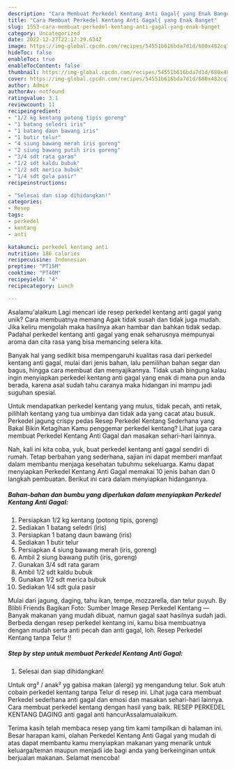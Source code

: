 ```yaml
---
description: "Cara Membuat Perkedel Kentang Anti Gagal{ yang Enak Banget"
title: "Cara Membuat Perkedel Kentang Anti Gagal{ yang Enak Banget"
slug: 1553-cara-membuat-perkedel-kentang-anti-gagal-yang-enak-banget
category: Uncategorized
date: 2022-12-27T22:17:29.634Z
image: https://img-global.cpcdn.com/recipes/54551b616bda7d1d/680x482cq70/perkedel-kentang-anti-gagal-foto-resep-utama.jpg
hideToc: false
enableToc: true
enableTocContent: false
thumbnail: https://img-global.cpcdn.com/recipes/54551b616bda7d1d/680x482cq70/perkedel-kentang-anti-gagal-foto-resep-utama.jpg
cover: https://img-global.cpcdn.com/recipes/54551b616bda7d1d/680x482cq70/perkedel-kentang-anti-gagal-foto-resep-utama.jpg
author: Admin
authorAv: notfound
ratingvalue: 3.1
reviewcount: 11
recipeingredient:
- "1/2 kg kentang potong tipis goreng"
- "1 batang seledri iris"
- "1 batang daun bawang iris"
- "1 butir telur"
- "4 siung bawang merah iris goreng"
- "2 siung bawang putih iris goreng"
- "3/4 sdt rata garam"
- "1/2 sdt kaldu bubuk"
- "1/2 sdt merica bubuk"
- "1/4 sdt gula pasir"
recipeinstructions:

- "Selesai dan siap dihidangkan!"
categories:
- Resep
tags:
- perkedel
- kentang
- anti

katakunci: perkedel kentang anti 
nutrition: 186 calories
recipecuisine: Indonesian
preptime: "PT15M"
cooktime: "PT40M"
recipeyield: "4"
recipecategory: Lunch

---
```



Asalamu'alaikum Lagi mencari ide resep perkedel kentang anti gagal yang unik? Cara membuatnya memang Agak tidak susah dan tidak juga mudah. Jika keliru mengolah maka hasilnya akan hambar dan bahkan tidak sedap. Padahal perkedel kentang anti gagal yang enak seharusnya mempunyai aroma dan cita rasa yang bisa memancing selera kita.


Banyak hal yang sedikit bisa mempengaruhi kualitas rasa dari perkedel kentang anti gagal, mulai dari jenis bahan, lalu pemilihan bahan segar dan bagus, hingga cara membuat dan menyajikannya. Tidak usah bingung kalau ingin menyiapkan perkedel kentang anti gagal yang enak di mana pun anda berada, karena asal sudah tahu caranya maka hidangan ini mampu jadi suguhan spesial.

Untuk mendapatkan perkedel kentang yang mulus, tidak pecah, anti retak, pilihlah kentang yang tua umbinya dan tidak ada yang cacat atau busuk. Perkedel jagung crispy pedas Resep Perkedel Kentang Sederhana yang Bakal Bikin Ketagihan Kamu penggemar perkedel kentang? Lihat juga cara membuat Perkedel Kentang Anti Gagal dan masakan sehari-hari lainnya.


Nah, kali ini kita coba, yuk, buat perkedel kentang anti gagal sendiri di rumah. Tetap berbahan yang sederhana, sajian ini dapat memberi manfaat dalam membantu menjaga kesehatan tubuhmu sekeluarga. Kamu dapat menyiapkan Perkedel Kentang Anti Gagal memakai 10 jenis bahan dan 0 langkah pembuatan. Berikut ini cara dalam menyiapkan hidangannya.

<!--inarticleads1-->

##### Bahan-bahan dan bumbu yang diperlukan dalam menyiapkan Perkedel Kentang Anti Gagal:

1. Persiapkan 1/2 kg kentang (potong tipis, goreng)
1. Sediakan 1 batang seledri (iris)
1. Persiapkan 1 batang daun bawang (iris)
1. Sediakan 1 butir telur
1. Persiapkan 4 siung bawang merah (iris, goreng)
1. Ambil 2 siung bawang putih (iris, goreng)
1. Gunakan 3/4 sdt rata garam
1. Ambil 1/2 sdt kaldu bubuk
1. Gunakan 1/2 sdt merica bubuk
1. Sediakan 1/4 sdt gula pasir


Mulai dari jagung, daging, tahu ikan, tempe, mozzarella, dan telur puyuh. By Blibli Friends Bagikan Foto: Sumber Image Resep Perkedel Kentang — Banyak makanan yang mudah dibuat, namun gagal saat hasilnya sudah jadi. Berbeda dengan resep perkedel kentang ini, kamu bisa membuatnya dengan mudah serta anti pecah dan anti gagal, loh. Resep Perkedel Kentang tanpa Telur !! 

<!--inarticleads2-->

##### Step by step untuk membuat Perkedel Kentang Anti Gagal:


1. Selesai dan siap dihidangkan!

Untuk org² / anak² yg gabisa makan (alergi) yg mengandung telur. Sok atuh cobain perkedel kentang tanpa Telur di resep ini. Lihat juga cara membuat Perkedel sederhana anti gagal dan emosi dan masakan sehari-hari lainnya. Cara membuat perkedel kentang dengan hasil yang baik. RESEP PERKEDEL KENTANG DAGING anti gagal anti hancurAssalamualaikum. 

Terima kasih telah membaca resep yang tim kami tampilkan di halaman ini. Besar harapan kami, olahan Perkedel Kentang Anti Gagal yang mudah di atas dapat membantu kamu menyiapkan makanan yang menarik untuk keluarga/teman maupun menjadi ide bagi anda yang berkeinginan untuk berjualan makanan. Selamat mencoba!
